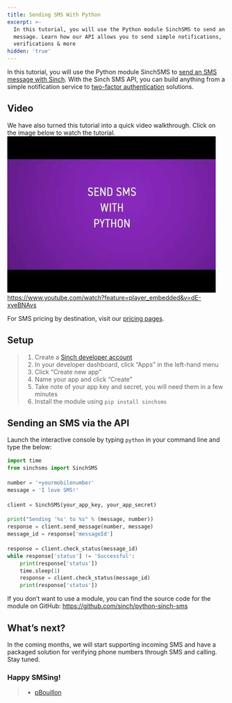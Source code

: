 ```yaml
---
title: Sending SMS With Python
excerpt: >-
  In this tutorial, you will use the Python module SinchSMS to send an SMS
  message. Learn how our API allows you to send simple notifications,
  verifications & more
hidden: 'true'
---
```

In this tutorial, you will use the Python module SinchSMS to [send an SMS message with Sinch](https://www.sinch.com/products/messaging/sms/). With the Sinch SMS API, you can build anything from a simple notification service to [two-factor authentication](https://www.sinch.com/products/verification/) solutions.

## Video

We have also turned this tutorial into a quick video walkthrough. Click on the image below to watch the tutorial.
![sending-sms-python.jpg](..\images\38abf76-sending-sms-python.jpg)
https://www.youtube.com/watch?feature=player_embedded&v=dE-xyeBNAvs

For SMS pricing by destination, visit our [pricing pages](https://www.sinch.com/products/messaging/sms/).

## Setup

> 1.  Create a [Sinch developer account](https://portal.sinch.com/#/signup)
> 2.  In your developer dashboard, click “Apps” in the left-hand menu
> 3.  Click “Create new app”
> 4.  Name your app and click “Create”
> 5.  Take note of your app key and secret, you will need them in a few minutes
> 6.  Install the module using `pip install sinchsms`

## Sending an SMS via the API

Launch the interactive console by typing `python` in your command line and type the below:

```python
import time
from sinchsms import SinchSMS

number = '+yourmobilenumber'
message = 'I love SMS!'

client = SinchSMS(your_app_key, your_app_secret)

print("Sending '%s' to %s" % (message, number))
response = client.send_message(number, message)
message_id = response['messageId']

response = client.check_status(message_id)
while response['status'] != 'Successful':
    print(response['status'])
    time.sleep(1)
    response = client.check_status(message_id)
    print(response['status'])
```

If you don’t want to use a module, you can find the source code for the module on GitHub: <https://github.com/sinch/python-sinch-sms>

## What’s next?

In the coming months, we will start supporting incoming SMS and have a packaged solution for verifying phone numbers through SMS and calling. Stay tuned.

### Happy SMSing\!

>   - [pBouillon](https://github.com/pBouillon)
